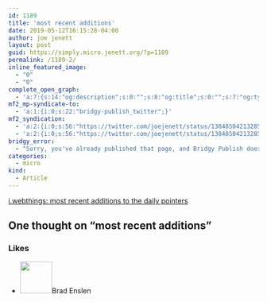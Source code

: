 ```yaml
---
id: 1189
title: 'most recent additions'
date: 2019-05-12T16:15:28-04:00
author: joe jenett
layout: post
guid: https://simply.micro.jenett.org/?p=1189
permalink: /1189-2/
inline_featured_image:
  - "0"
  - "0"
complete_open_graph:
  - 'a:7:{s:14:"og:description";s:0:"";s:8:"og:title";s:0:"";s:7:"og:type";s:0:"";s:12:"twitter:card";s:7:"summary";s:15:"twitter:creator";s:0:"";s:19:"twitter:description";s:0:"";s:8:"og:image";s:0:"";}'
mf2_mp-syndicate-to:
  - 'a:1:{i:0;s:22:"bridgy-publish_twitter";}'
mf2_syndication:
  - 'a:2:{i:0;s:56:"https://twitter.com/joejenett/status/1384850421328527360";i:1;s:56:"https://twitter.com/joejenett/status/1127668648766734337";}'
  - 'a:2:{i:0;s:56:"https://twitter.com/joejenett/status/1384850421328527360";i:1;s:56:"https://twitter.com/joejenett/status/1127668648766734337";}'
bridgy_error:
  - "Sorry, you've already published that page, and Bridgy Publish doesn't support updating existing posts. Details: https://github.com/snarfed/bridgy/issues/84"
categories:
  - micro
kind:
  - Article
---
```

[i.webthings: most recent additions to the daily pointers](https://iwebthings.jenett.org/most-recent-additions-to-the-daily-pointers/ "most recent additions to the daily pointers")

<h2 id="comments-title">One thought on “<span>most recent additions</span>”		</h2>


<ol class="commentlist">
</ol>
<div class="likes">
<h3>Likes</h3>
<ul class="mention-list linkback-like"><li class="webmention even thread-even depth-1 linkback-like-single u-like h-cite h-entry p-comment comment" id="comment-511">
<span class="p-author h-card"><a class="u-url" title="Brad Enslen liked this article on twitter.com." href="https://twitter.com/bradenslen"><img alt="" src="https://pbs.twimg.com/profile_images/84617460/mo128.gif" srcset="https://pbs.twimg.com/profile_images/84617460/mo128.gif 2x" class="avatar avatar-64 photo avatar-default local-avatar u-photo" itemprop="image" loading="lazy" width="64" height="64"></a><span class="hide-name p-name">Brad Enslen</span></span><a class="u-url __mPS2id" href="https://twitter.com/joejenett/status/1384850421328527360#favorited-by-22272829"></a>
</li></ul></div>